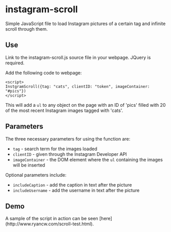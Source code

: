 instagram-scroll
================

Simple JavaScript file to load Instagram pictures of a certain tag and infinite scroll through them.

<h2><b>Use</b></h2>

Link to the instagram-scroll.js source file in your webpage.
JQuery is required.

Add the following code to webpage:
```
<script>
InstgramScroll({tag: "cats", clientID: "token", imageContainer: "#pics"})
</script>
```

This will add a `ul` to any object on the page with an ID of 'pics' filled with 20 of the most recent Instagram images tagged with 'cats'.

<h2><b>Parameters</b></h2>

The three necessary parameters for using the function are:
* `tag` - search term for the images loaded
* `clientID` - given through the Instagram Developer API
* `imageContainer` - the DOM element where the `ul` containing the images will be inserted

Optional parameters include:
* `includeCaption` - add the caption in text after the picture
* `includeUsername` - add the username in text after the picture

<h2><b>Demo</b></h2>
A sample of the script in action can be seen [here](http://www.ryancw.com/scroll-test.html).
